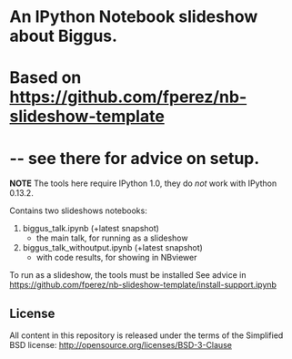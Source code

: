 # An IPython Notebook slideshow about Biggus.
#
# Based on https://github.com/fperez/nb-slideshow-template
#  -- see there for advice on setup.

**NOTE** The tools here require IPython 1.0, they do *not* work with
IPython 0.13.2.

Contains two slideshows notebooks:
  1. biggus_talk.ipynb (+latest snapshot)
     * the main talk, for running as a slideshow
  2. biggus_talk_withoutput.ipynb (+latest snapshot) 
     * with code results, for showing in NBviewer

To run as a slideshow, the tools must be installed
See advice in https://github.com/fperez/nb-slideshow-template/install-support.ipynb


## License

All content in this repository is released under the terms of the
Simplified BSD license: http://opensource.org/licenses/BSD-3-Clause

